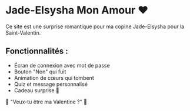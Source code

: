 # Jade-Elsysha Mon Amour ❤️
Ce site est une surprise romantique pour ma copine Jade-Elsysha pour la Saint-Valentin.

## Fonctionnalités :
- Écran de connexion avec mot de passe
- Bouton "Non" qui fuit
- Animation de cœurs qui tombent
- Quiz et message personnalisé
- Cadeau surprise 🎁

💖 "Veux-tu être ma Valentine ?" 💖
